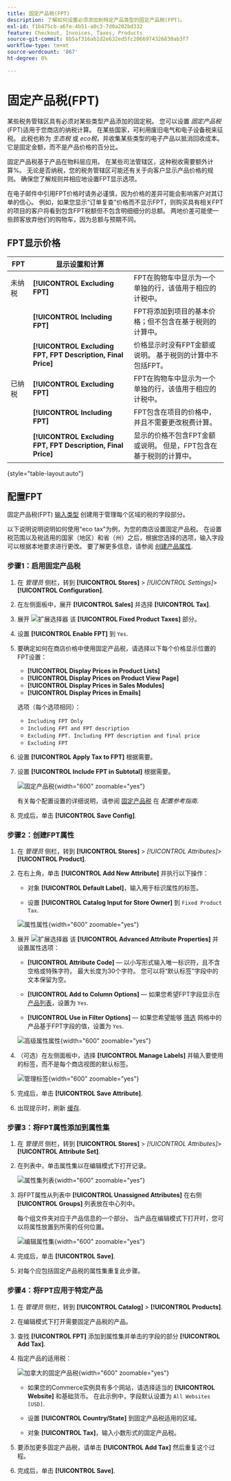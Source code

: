 ```yaml
---
title: 固定产品税(FPT)
description: 了解如何设置必须添加到特定产品类型的固定产品税(FPT)。
exl-id: f1b475cb-a6fe-4b51-a0c3-7d0a202bd332
feature: Checkout, Invoices, Taxes, Products
source-git-commit: 8b5af316ab1d2e632ed5fc2066974326830ab3f7
workflow-type: tm+mt
source-wordcount: '867'
ht-degree: 0%

---
```


# 固定产品税(FPT)

某些税务管辖区具有必须对某些类型产品添加的固定税。 您可以设置 _固定产品税_ (FPT)适用于您商店的纳税计算。 在某些国家，可利用废旧电气和电子设备税来征税。 此税也称为 _生态税_ 或 _eco税_，并收集某些类型的电子产品以抵消回收成本。 它是固定金额，而不是产品价格的百分比。

固定产品税基于产品在物料层应用。 在某些司法管辖区，这种税收需要额外计算%。 无论是否纳税，您的税务管辖区可能还有关于向客户显示产品价格的规则。 确保您了解规则并相应地设置FPT显示选项。

在电子邮件中引用FPT价格时请务必谨慎，因为价格的差异可能会影响客户对其订单的信心。 例如，如果您显示“订单复查”价格而不显示FPT，则购买具有相关FPT的项目的客户将看到包含FPT税额但不包含明细细分的总额。 两地价差可能使一些顾客放弃他们的购物车，因为总额与预期不同。

## FPT显示价格

| FPT | 显示设置和计算 | |
|--- |--- |---|
| 未纳税 | **[!UICONTROL Excluding FPT]** | FPT在购物车中显示为一个单独的行，该值用于相应的计税中。 |
| | **[!UICONTROL Including FPT]** | FPT将添加到项目的基本价格；但不包含在基于税则的计算中。 |
| | **[!UICONTROL Excluding FPT, FPT Description, Final Price]** | 价格显示时没有FPT金额或说明。 基于税则的计算中不包括FPT。 |
| 已纳税 | **[!UICONTROL Excluding FPT]** | FPT在购物车中显示为一个单独的行，该值用于相应的计税中。 |
| | **[!UICONTROL Including FPT]** | FPT包含在项目的价格中，并且不需要更改税费计算。 |
| | **[!UICONTROL Excluding FPT, FPT Description, Final Price]** | 显示的价格不包含FPT金额或说明。 但是，FPT包含在基于税则的计算中。 |

{style="table-layout:auto"}

## 配置FPT

固定产品税(FPT) [输入类型](../catalog/attributes-input-types.md) 创建用于管理每个区域的税的字段部分。

以下说明说明说明如何使用“eco tax”为例，为您的商店设置固定产品税。 在设置税范围以及税适用的国家（地区）和省（州）之后，根据您选择的选项，输入字段可以根据本地要求进行更改。 要了解更多信息，请参阅 [创建产品属性](../catalog/attribute-product-create.md).

### 步骤1：启用固定产品税

1. 在 _管理员_ 侧栏，转到 **[!UICONTROL Stores]** > _[!UICONTROL Settings]_>**[!UICONTROL Configuration]**.

1. 在左侧面板中，展开 **[!UICONTROL Sales]** 并选择 **[!UICONTROL Tax]**.

1. 展开 ![扩展选择器](../assets/icon-display-expand.png) 该 **[!UICONTROL Fixed Product Taxes]** 部分。

1. 设置 **[!UICONTROL Enable FPT]** 到 `Yes`.

1. 要确定如何在商店价格中使用固定产品税，请选择以下每个价格显示位置的FPT设置：

   - **[!UICONTROL Display Prices in Product Lists]**
   - **[!UICONTROL Display Prices on Product View Page]**
   - **[!UICONTROL Display Prices in Sales Modules]**
   - **[!UICONTROL Display Prices in Emails]**

   选项（每个选项相同）：

   - `Including FPT Only`
   - `Including FPT and FPT description`
   - `Excluding FPT. Including FPT description and final price`
   - `Excluding FPT`

1. 设置 **[!UICONTROL Apply Tax to FPT]** 根据需要。

1. 设置 **[!UICONTROL Include FPT in Subtotal]** 根据需要。

   ![固定产品税](../configuration-reference/sales/assets/tax-fixed-product-taxes.png){width="600" zoomable="yes"}

   有关每个配置设置的详细说明，请参阅 [固定产品税](../configuration-reference/sales/tax.md#fixed-product-taxes) 在 _配置参考指南_.

1. 完成后，单击 **[!UICONTROL Save Config]**.

### 步骤2：创建FPT属性

1. 在 _管理员_ 侧栏，转到 **[!UICONTROL Stores]** > _[!UICONTROL Attributes]_>**[!UICONTROL Product]**.

1. 在右上角，单击 **[!UICONTROL Add New Attribute]** 并执行以下操作：

   - 对象 **[!UICONTROL Default Label]**，输入用于标识属性的标签。

   - 设置 **[!UICONTROL Catalog Input for Store Owner]** 到 `Fixed Product Tax`.

   ![属性属性](./assets/tax-fpt-attribute-properties.png){width="600" zoomable="yes"}

1. 展开 ![扩展选择器](../assets/icon-display-expand.png) 该 **[!UICONTROL Advanced Attribute Properties]** 并设置属性选项：

   - **[!UICONTROL Attribute Code]**  — 以小写形式输入唯一标识符，且不含空格或特殊字符。 最大长度为30个字符。 您可以将“默认标签”字段中的文本保留为空。

   - **[!UICONTROL Add to Column Options]**  — 如果您希望FPT字段显示在 [产品列表](../catalog/products-list.md)，设置为 `Yes`.

   - **[!UICONTROL Use in Filter Options]**  — 如果您希望能够 [筛选](../getting-started/admin-workspace.md) 网格中的产品基于FPT字段的值，设置为 `Yes`.

   ![高级属性属性](./assets/tax-fpt-advanced-attribute-properties.png){width="600" zoomable="yes"}

1. （可选）在左侧面板中，选择 **[!UICONTROL Manage Labels]** 并输入要使用的标签，而不是每个商店视图的默认标签。

   ![管理标签](./assets/attribute-new-manage-labels.png){width="600" zoomable="yes"}

1. 完成后，单击 **[!UICONTROL Save Attribute]**.

1. 出现提示时，刷新 [缓存](../systems/cache-management.md).

### 步骤3：将FPT属性添加到属性集

1. 在 _管理员_ 侧栏，转到 **[!UICONTROL Stores]** > _[!UICONTROL Attributes]_>**[!UICONTROL Attribute Set]**.

1. 在列表中，单击属性集以在编辑模式下打开记录。

   ![属性集列表](./assets/attribute-sets-list.png){width="600" zoomable="yes"}

1. 将FPT属性从列表中 **[!UICONTROL Unassigned Attributes]** 在右侧 **[!UICONTROL Groups]** 列表放在中心列中。

   每个组文件夹对应于产品信息的一个部分。 当产品在编辑模式下打开时，您可以将属性放置到所需的任何位置。

   ![编辑属性集](./assets/tax-fpt-attribute-set-drag.png){width="600" zoomable="yes"}

1. 完成后，单击 **[!UICONTROL Save]**.

1. 对每个应包括固定产品税的属性集重复此步骤。

### 步骤4：将FPT应用于特定产品

1. 在 _管理员_ 侧栏，转到 **[!UICONTROL Catalog]** > **[!UICONTROL Products]**.

1. 在编辑模式下打开需要固定产品税的产品。

1. 查找 **[!UICONTROL FPT]** 添加到属性集并单击的字段的部分 **[!UICONTROL Add Tax]**.

1. 指定产品的适用税：

   ![加拿大的固定产品税](./assets/tax-product-fpt-canada.png){width="600" zoomable="yes"}

   - 如果您的Commerce实例具有多个网站，请选择适当的 **[!UICONTROL Website]** 和基础货币。 在此示例中，字段默认设置为 `All Websites [USD]`.

   - 设置 **[!UICONTROL Country/State]** 到固定产品税适用的区域。

   - 对象 **[!UICONTROL Tax]**，输入小数形式的固定产品税。

1. 要添加更多固定产品税，请单击 **[!UICONTROL Add Tax]** 然后重复这个过程。

1. 完成后，单击 **[!UICONTROL Save]**.
